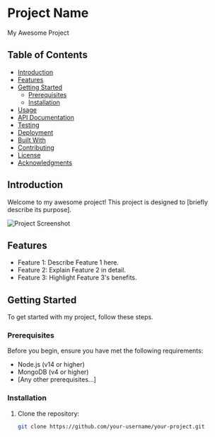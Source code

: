 # Project Name

My Awesome Project

## Table of Contents

- [Introduction](#introduction)
- [Features](#features)
- [Getting Started](#getting-started)
  - [Prerequisites](#prerequisites)
  - [Installation](#installation)
- [Usage](#usage)
- [API Documentation](#api-documentation)
- [Testing](#testing)
- [Deployment](#deployment)
- [Built With](#built-with)
- [Contributing](#contributing)
- [License](#license)
- [Acknowledgments](#acknowledgments)

## Introduction

Welcome to my awesome project! This project is designed to [briefly describe its purpose].

![Project Screenshot](screenshot.png)

## Features

- Feature 1: Describe Feature 1 here.
- Feature 2: Explain Feature 2 in detail.
- Feature 3: Highlight Feature 3's benefits.

## Getting Started

To get started with my project, follow these steps.

### Prerequisites

Before you begin, ensure you have met the following requirements:

- Node.js (v14 or higher)
- MongoDB (v4 or higher)
- [Any other prerequisites...]

### Installation

1. Clone the repository:

   ```bash
   git clone https://github.com/your-username/your-project.git
